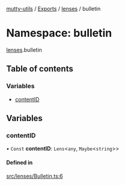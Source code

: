 [mutty-utils](../README.md) / [Exports](../modules.md) / [lenses](lenses.md) / bulletin

# Namespace: bulletin

[lenses](lenses.md).bulletin

## Table of contents

### Variables

- [contentID](lenses.bulletin.md#contentid)

## Variables

### contentID

• `Const` **contentID**: `Lens`<`any`, `Maybe`<`string`\>\>

#### Defined in

[src/lenses/Bulletin.ts:6](https://github.com/jonlaing/mutty-utils/blob/c9372b5/src/lenses/Bulletin.ts#L6)
